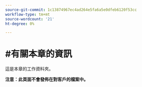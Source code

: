 ```yaml
---
source-git-commit: 1c13874967ec4ad264e5fa6a5e0dfeb6120f53cc
workflow-type: tm+mt
source-wordcount: '21'
ht-degree: 0%

---
```

# #有關本章的資訊

這是本章的工作資料夾。

**注意：此頁面不會發佈在對客戶的檔案中。**
